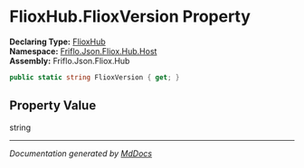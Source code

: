 ﻿<!--  
  <auto-generated>   
    The contents of this file were generated by a tool.  
    Changes to this file may be list if the file is regenerated  
  </auto-generated>   
-->

# FlioxHub.FlioxVersion Property

**Declaring Type:** [FlioxHub](../index.md)  
**Namespace:** [Friflo.Json.Fliox.Hub.Host](../../index.md)  
**Assembly:** Friflo.Json.Fliox.Hub

```csharp
public static string FlioxVersion { get; }
```

## Property Value

string

___

*Documentation generated by [MdDocs](https://github.com/ap0llo/mddocs)*
